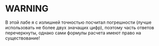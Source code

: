 # WARNING

В этой лабе я с излишней точностью посчитал погрешности (лучше использовать не более двух значащих цифр), поэтому часть ответов перечеркнуты, однако сами формулы расчета имеют право на существование!